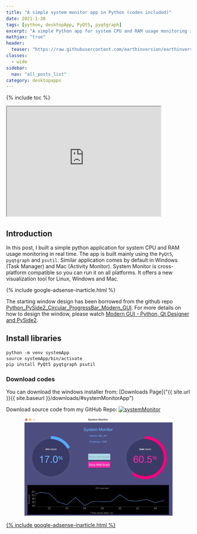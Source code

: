 ```yaml
---
title: "A simple system monitor app in Python (codes included)"
date: 2021-1-30
tags: [python, desktopApp, PyQt5, pyqtgraph]
excerpt: "A simple Python app for system CPU and RAM usage monitoring in real time. The app is build mainly using the PyQt5, pyqtgraph and psutil."
mathjax: "true"
header:
  teaser: "https://raw.githubusercontent.com/earthinversion/earthinversion-images/main/images/systemMonitorApp_screenShot1.jpg"
classes:
  - wide
sidebar:
  nav: "all_posts_list"
category: desktopapps
---
```


{% include toc %}

<iframe width="420" height="300"
 src="https://www.youtube.com/embed/vfFv6BceAes?autoplay=1&mute=1">
</iframe>

## Introduction

In this post, I built a simple python application for system CPU and RAM usage monitoring in real time. The app is built mainly using the `PyQt5`, `pyqtgraph` and `psutil`. Similar application comes by default in Windows (Task Manager) and Mac (Activity Monitor). System Monitor is cross-platform compatible so you can run it on all platforms. It offers a new visualization tool for Linux, Windows and Mac. 

{% include google-adsense-inarticle.html %}

The starting window design has been borrowed from the github repo [Python_PySide2_Circular_ProgressBar_Modern_GUI](https://github.com/Wanderson-Magalhaes/Python_PySide2_Circular_ProgressBar_Modern_GUI). For more details on how to design the window, please watch [Modern GUI - Python, Qt Designer and PySide2](https://youtu.be/zUnrLHbYmKA).

## Install libraries

```
python -m venv systemApp
source systemApp/bin/activate
pip install PyQt5 pyqtgraph psutil
```

### Download codes

You can download the windows installer from: [Downloads Page]("{{ site.url }}{{ site.baseurl }}/downloads/#systemMonitorApp")

Download source code from my GitHub Repo:
<a href="https://github.com/earthinversion/SystemMonitorApp" download="Codes">
<img src="https://img.icons8.com/carbon-copy/100/000000/download-2.png" alt="systemMonitor" width="40" height="40">

<p align="center">
 <img width="80%" src="https://raw.githubusercontent.com/earthinversion/earthinversion-images/main/images/systemMonitorApp_screenShot1.jpg">
</p>

{% include google-adsense-inarticle.html %}
